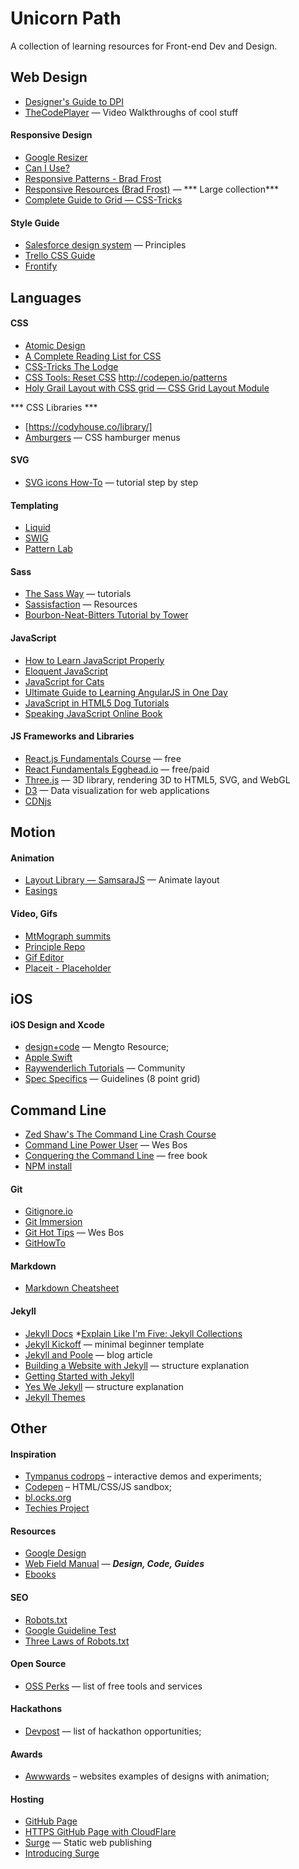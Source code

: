 # Unicorn Path #

A collection of learning resources for Front-end Dev and Design.


## Web Design ##
* [Designer's Guide to DPI](http://sebastien-gabriel.com/designers-guide-to-dpi/)
* [TheCodePlayer](http://thecodeplayer.com/) — Video Walkthroughs of cool stuff

#### Responsive Design ####
* [Google Resizer](http://design.google.com/resizer/)
* [Can I Use?](http://caniuse.com)
* [Responsive Patterns - Brad Frost](http://bradfrost.github.io/this-is-responsive/patterns.html)
* [Responsive Resources (Brad Frost)](http://bradfrost.github.io/this-is-responsive/resources.html) — *** Large collection***
* [Complete Guide to Grid — CSS-Tricks](https://css-tricks.com/snippets/css/complete-guide-grid/)


#### Style Guide ####
* [Salesforce design system](http://www.lightningdesignsystem.com/design/motion/) — Principles
* [Trello CSS Guide](https://gist.github.com/bobbygrace/9e961e8982f42eb91b80)
* [Frontify](https://frontify.com/)


## Languages ##

#### CSS ####
* [Atomic Design](http://atomicdesign.bradfrost.com/table-of-contents)
* [A Complete Reading List for CSS](http://thenewcode.com/919/A-Complete-Reading-List-For-CSS)
* [CSS-Tricks The Lodge](https://css-tricks.com/lodge/)
* [CSS Tools: Reset CSS](http://meyerweb.com/eric/tools/css/reset/)
http://codepen.io/patterns
* [Holy Grail Layout with CSS grid — CSS Grid Layout Module](http://bitsofco.de/holy-grail-layout-css-grid/)

*** CSS Libraries ***
* [https://codyhouse.co/library/]
* [Amburgers](https://jonsuh.com/hamburgers/) — CSS hamburger menus

#### SVG ####
* [SVG icons How-To](http://fvsch.com/code/svg-icons/how-to/) — tutorial step by step

#### Templating ####
* [Liquid](https://github.com/Shopify/liquid/wiki#who-uses-liquid)
* [SWIG](http://paularmstrong.github.io/swig/)
* [Pattern Lab](http://patternlab.io)

#### Sass ####
* [The Sass Way](http://thesassway.com/) — tutorials
* [Sassisfaction](http://sassisfaction.com/) — Resources
* [Bourbon-Neat-Bitters Tutorial by Tower](https://www.git-tower.com/learn/bourbon-neat-bitters/getting-ready/introduction)

#### JavaScript ####
* [How to Learn JavaScript Properly](http://javascriptissexy.com/how-to-learn-javascript-properly/)
* [Eloquent JavaScript](http://eloquentjavascript.net)
* [JavaScript for Cats](http://jsforcats.com)
* [Ultimate Guide to Learning AngularJS in One Day](https://toddmotto.com/ultimate-guide-to-learning-angular-js-in-one-day/)
* [JavaScript in HTML5 Dog Tutorials](http://www.htmldog.com/guides/javascript/)
* [Speaking JavaScript Online Book](http://speakingjs.com/es5/)

#### JS Frameworks and Libraries ####
* [React.js Fundamentals Course](http://courses.reactjsprogram.com/courses/reactjsfundamentals) — free
* [React Fundamentals Egghead.io](https://egghead.io/series/react-fundamentals) — free/paid
* [Three.js](http://threejs.org/) — 3D library, rendering 3D to HTML5, SVG, and WebGL
* [D3](d3js.org) — Data visualization for web applications
* [CDNjs](https://cdnjs.com/libraries)


## Motion ##

#### Animation ####
* [Layout Library — SamsaraJS](http://samsarajs.org/) — Animate layout
* [Easings](http://easings.net/)

#### Video, Gifs ####
* [MtMograph summits](http://mtmograph.com/summits/)
* [Principle Repo](http://principlerepo.com/)
* [Gif Editor](http://ezgif.com/)
* [Placeit - Placeholder](https://placeit.net/)


## iOS ##

#### iOS Design and Xcode ####
* [design+code](https://designcode.io/learn) — Mengto Resource;
* [Apple Swift](https://developer.apple.com/swift/resources/)
* [Raywenderlich Tutorials](https://www.raywenderlich.com/) — Community
* [Spec Specifics](http://spec.fm/specifics/8-pt-grid) — Guidelines (8 point grid)


## Command Line ##
* [Zed Shaw's The Command Line Crash Course](http://cli.learncodethehardway.org/book/)
* [Command Line Power User](http://commandlinepoweruser.com/) — Wes Bos
* [Conquering the Command Line](http://conqueringthecommandline.com/book/) — free book
* [NPM install](https://coolestguidesontheplanet.com/installing-node-js-on-osx-10-10-yosemite/)

#### Git ####
* [Gitignore.io](https://www.gitignore.io/)
* [Git Immersion](http://gitimmersion.com/)
* [Git Hot Tips](http://wesbos.com/git-hot-tips/) — Wes Bos
* [GitHowTo](https://githowto.com/)

#### Markdown ####
* [Markdown Cheatsheet](https://github.com/adam-p/markdown-here/wiki/Markdown-Cheatsheet)

#### Jekyll ####
* [Jekyll Docs](https://jekyllrb.com/docs/home/)
*[Explain Like I'm Five: Jekyll Collections](http://ben.balter.com/2015/02/20/jekyll-collections/)
* [Jekyll Kickoff](https://github.com/jenmyers/jekyll-kickoff) — minimal beginner template
* [Jekyll and Poole](http://joshualande.com/jekyll-github-pages-poole/) — blog article
* [Building a Website with Jekyll](https://www.andrewmunsell.com/lesson/building-a-website-with-jekyll/) — structure explanation
* [Getting Started with Jekyll](http://pixelcog.com/blog/2013/jekyll-from-scratch-introduction/)
* [Yes We Jekyll](http://yeswejekyll.com/) — structure explanation
* [Jekyll Themes](http://jekyllthemes.org/)

## Other ##

#### Inspiration ####
* [Tympanus codrops](http://tympanus.net/codrops/) – interactive demos and experiments;
* [Codepen](http://codepen.io/) – HTML/CSS/JS sandbox;
* [bl.ocks.org](http://bl.ocks.org/)
* [Techies Project](http://www.techiesproject.com/)

#### Resources ####
* [Google Design](https://design.google.com/)
* [Web Field Manual](http://webfieldmanual.com) — ***Design, Code, Guides***
* [Ebooks](http://it-ebooks.info/)

#### SEO ####
* [Robots.txt](https://varvy.com/robottxt.html)
* [Google Guideline Test](https://varvy.com/)
* [Three Laws of Robots.txt](https://www.cigital.com/blog/three-laws-robots-txt/)

#### Open Source ####
* [OSS Perks](http://ossperks.com/) — list of free tools and services

#### Hackathons ####
* [Devpost](http://devpost.com/) — list of hackathon opportunities;

#### Awards ####
* [Awwwards](http://awwwards.com/websites/animation/) – websites examples of designs with animation;

#### Hosting ####
* [GitHub Page](https://pages.github.com/)
* [HTTPS GitHub Page with CloudFlare](https://s10wen.com/blog/2015/12/07/free-simple-https-github-pages-cloudflare/)
* [Surge](http://surge.sh/) — Static web publishing
* [Introducing Surge](https://medium.com/surge-sh/introducing-surge-the-cdn-for-front-end-developers-b4a50a61bcfc#.3w0m44vir)

